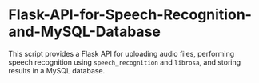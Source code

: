 # Flask-API-for-Speech-Recognition-and-MySQL-Database
This script provides a Flask API for uploading audio files, performing speech recognition using `speech_recognition` and `librosa`,  and storing results in a MySQL database.
